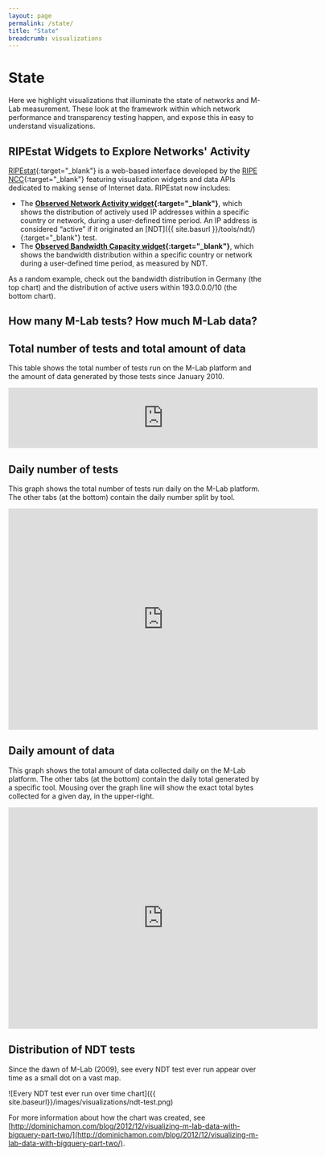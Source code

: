 ```yaml
---
layout: page
permalink: /state/
title: "State"
breadcrumb: visualizations
---
```


# State

Here we highlight visualizations that illuminate the state of networks and M-Lab measurement. These look at the framework within which network performance and transparency testing happen, and expose this in easy to understand visualizations.

## RIPEstat Widgets to Explore Networks' Activity

[RIPEstat](https://stat.ripe.net/){:target="_blank"} is a web-based interface developed by the [RIPE NCC](http://www.ripe.net/){:target="_blank"} featuring visualization widgets and data APIs dedicated to making sense of Internet data. RIPEstat now includes:

- The **[Observed Network Activity widget](https://stat.ripe.net/widget/network-activity){:target="_blank"}**, which shows the distribution of actively used IP addresses within a specific country or network, during a user-defined time period. An IP address is considered &ldquo;active&rdquo; if it originated an [NDT]({{ site.basurl }}/tools/ndt/){:target="_blank"} test.
- The **[Observed Bandwidth Capacity widget](https://stat.ripe.net/widget/bandwidth){:target="_blank"}**, which shows the bandwidth distribution within a specific country or network during a user-defined time period, as measured by NDT.

As a random example, check out the bandwidth distribution in Germany (the top chart) and the distribution of active users within 193.0.0.0/10 (the bottom chart).

<p dir="ltr"></p>
<p dir="ltr"></p>
<script src="https://stat.ripe.net/widgets/widget_api.js" type="text/javascript"></script>
<div class="statwdgtauto">
<script type="text/javascript">// <![CDATA[
ripestat.init("bandwidth",{"resource":"DE"},null,{"show_controls":"yes","disable":[]})
// ]]></script>
</div>
<script src="https://stat.ripe.net/widgets/widget_api.js" type="text/javascript"></script>
<div class="statwdgtauto">
<script type="text/javascript">// <![CDATA[
ripestat.init("network-activity",{"resource":"193.0.0.0/10"},null,{"show_controls":"yes","disable":[]})
// ]]></script>
</div>
<div class="statwdgtauto"></div>
<div class="statwdgtauto"></div>

## How many M-Lab tests? How much M-Lab data?

## Total number of tests and total amount of data

This table shows the total number of tests run on the M-Lab platform and the amount of data generated by those tests since January 2010.

<p class="img-ctn text-center"><iframe class="customIframe" src="https://spreadsheets1.google.com/pub?hl=en&amp;hl=en&amp;key=0AhePngEzRXqWdG8wNkRUNkc3cXVQVVRWd1hRTUZUa3c&amp;single=true&amp;gid=4&amp;output=html&amp;widget=true" name="customIframe_0" width="615" height="120" frameborder="0" marginwidth="615" marginheight="120"></iframe></p>

## Daily number of tests

This graph shows the total number of tests run daily on the M-Lab platform.<br />
The other tabs (at the bottom) contain the daily number split by tool.

<p class="img-ctn text-center"><iframe class="customIframe" src="https://spreadsheets3.google.com/pub?key=0AhePngEzRXqWdEw0UEJOeUFpRXpKVUpVSjVmVzBjRUE&amp;output=html&amp;widget=true" name="customIframe_0" width="615" height="440" frameborder="0" marginwidth="615" marginheight="440"></iframe></p>

## Daily amount of data

This graph shows the total amount of data collected daily on the M-Lab platform. The other tabs (at the bottom) contain the daily total generated by a specific tool. Mousing over the graph line will show the exact total bytes collected for a given day, in the upper-right.

<p class="img-ctn text-center"><iframe class="customIframe" src="https://spreadsheets3.google.com/pub?key=0AhePngEzRXqWdGFua1pzS3pmbk1sTXNrMnVZVlZlV3c&amp;output=html&amp;widget=true" name="customIframe_1" width="615" height="440" frameborder="0" marginwidth="615" marginheight="440"></iframe></p>

## Distribution of NDT tests

Since the dawn of M-Lab (2009), see every NDT test ever run appear over time as a small dot on a vast map.

![Every NDT test ever run over time chart]({{ site.baseurl}}/images/visualizations/ndt-test.png)

For more information about how the chart was created, see [http://dominichamon.com/blog/2012/12/visualizing-m-lab-data-with-bigquery-part-two/](http://dominichamon.com/blog/2012/12/visualizing-m-lab-data-with-bigquery-part-two/).
